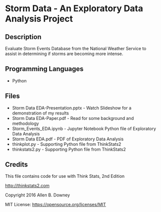 # Storm Data - An Exploratory Data Analysis Project

## Description
Evaluate Storm Events Database from the National Weather Service to assist in determining if storms are becoming more intense. 

## Programming Languages
- Python

## Files
- Storm Data EDA-Presentation.pptx - Watch Slideshow for a demonstration of my results
- Storm Data EDA-Paper.pdf - Read for some background and methodology
- Storm_Events_EDA.ipynb - Jupyter Notebook Python file of Exploratory Data Analysis
- Storm Data EDA.pdf - PDF of Exploratory Data Analysis
- thinkplot.py - Supporting Python file from ThinkStats2
- thinkstats2.py - Supporting Python file from ThinkStats2

## Credits
This file contains code for use with Think Stats, 2nd Edition

http://thinkstats2.com

Copyright 2016 Allen B. Downey

MIT License: https://opensource.org/licenses/MIT
